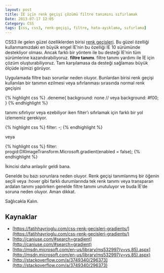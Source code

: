 ```yaml
---
layout: post
title: İE için renk geçişi çözümü filtre tanımını sıfırlamak
Date: 2013-07-17 12:05
Category: CSS
tags: [css, css3, renk-geçişi, filtre, hata-ayıklama, sıfırlama]
---
```


CSS3 ile gelen güzel özelliklerden birisi [renk geçişleri](https://fatihhayrioglu.com/css-renk-gecisleri-gradients/). Bu güzel özelliği kullanmamızdaki en büyük engel İE’nin bu özelliği İE 10 sürümünde destekliyor olması. Ancak farklı bir yöntem ile bu desteği İE’nin tüm sürümlerine kazandırabiliyoruz. **filtre tanımı**. filtre tanımı yardımı ile İE için çözüm oluşturabiliyoruz. Tam karşılamasa da desteği sağlaması büyük ölçüde işimizi görüyor.

Uygulamada filtre bazı sorunlar neden oluyor. Bunlardan birisi renk geçişi kullanılan bir tanımın ezilmesi veya sıfırlanması sırasında normal renk geçişini

{% highlight css %}
.deneme{
    background: none
    // veya
    background: #f00;
}
{% endhighlight %}

tanımı sıfırlıyor veya ezebiliyor iken filter’ı sıfırlamak için farklı bir yol izlememiz gerekiyor.

{% highlight css %}
filter: -;
{% endhighlight %}

veya

{% highlight css %}
filter: progid:DXImageTransform.Microsoft.gradient(enabled = false);
{% endhighlight %}

İkincisi daha anlaşılır geldi bana.

Genelde bu bazı sorunlara neden oluyor. Renk geçişi tanımlanmış bir öğenin seçili veya :hover gibi farklı durumlarında tek renk tanımı veya transparan ardalan tanımı yapılırken genelde filtre tanımı unutuluyor ve buda İE’de soruna neden oluyor. Aman dikkat.

Sağlıcakla Kalın.

## Kaynaklar

* [https://fatihhayrioglu.com/css-renk-gecisleri-gradients/](https://fatihhayrioglu.com/css-renk-gecisleri-gradients/)
* [http://caniuse.com/#search=gradient](http://caniuse.com/#search=gradient)
* [http://msdn.microsoft.com/en-us/library/ms532997(v=vs.85).aspx](http://msdn.microsoft.com/en-us/library/ms532997(v=vs.85).aspx)
* [http://stackoverflow.com/a/3749340/296373](http://stackoverflow.com/a/3749340/296373)
